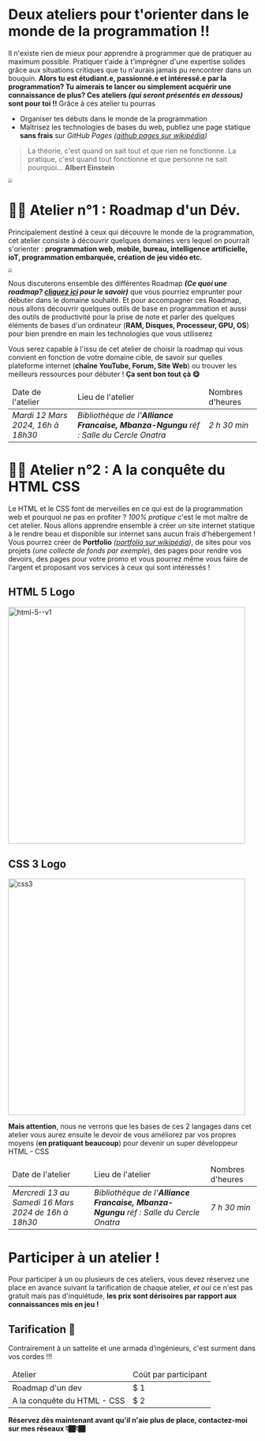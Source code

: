 # Deux ateliers pour t'orienter dans le monde de la programmation !!

Il n'existe rien de mieux pour apprendre à programmer que de pratiquer au maximum possible. Pratiquer t'aide à t’imprégner d'une expertise solides grâce aux situations critiques que tu n'aurais jamais pu rencontrer dans un bouquin. __Alors tu est étudiant.e, passionné.e et intéressé.e par la programmation? Tu aimerais te lancer ou simplement acquérir une connaissance de plus? Ces ateliers _(qui seront présentés en dessous)_ sont pour toi !!__  Grâce à ces atelier tu pourras

* Organiser tes débuts dans le monde de la programmation
* Maîtrisez les technologies de bases du web, publiez une page statique **sans frais** sur _GitHub Pages ([github pages sur wikipédia](https://fr.wikipedia.org/wiki/GitHub))_ 

> La théorie, c'est quand on sait tout et que rien ne fonctionne. La pratique, c'est quand tout fonctionne et que personne ne sait pourquoi... __Albert Einstein__
>

<img src="https://gaetan26.github.io/blogdupassionne/medias/uploaded/1703963089865.jpg" style="zoom:50%;" />

# 🧩📐 Atelier n°1 : Roadmap d'un Dév.

Principalement destiné à ceux qui découvre le monde de la programmation, cet atelier consiste à découvrir quelques domaines vers lequel on pourrait s'orienter : **programmation web, mobile, bureau, intelligence artificielle, ioT, programmation embarquée, création de jeu vidéo etc.**

<img src="https://unsplash.com/photos/ECGv8s2IPG0/download?ixid=M3wxMjA3fDB8MXxhbGx8fHx8fHx8fHwxNzA5OTI5NDM2fA&force=true&w=640" style="zoom:50%;" />

Nous discuterons ensemble des différentes Roadmap **_(Ce quoi une roadmap? [cliquez ici](https://fr.wikipedia.org/wiki/Roadmap) pour le savoir)_** que vous pourriez emprunter pour débuter dans le domaine souhaité. Et pour accompagner ces Roadmap, nous allons découvrir quelques outils de base en programmation et aussi des outils de productivité pour la prise de note et parler des quelques éléments de bases d'un ordinateur (__RAM, Disques, Processeur, GPU, OS__) pour bien prendre en main les technologies que vous utiliserez 

Vous serez capable à l'issu de cet atelier de choisir la roadmap qui vous convient en fonction de votre domaine cible, de savoir sur quelles plateforme internet (__chaîne YouTube, Forum, Site Web__) ou trouver les meilleurs ressources pour débuter ! __Ça sent bon tout çà 😋__

<table>
    <thead>
        <tr>
            <td>Date de l'atelier</td>
            <td>Lieu de l'atelier</td>
            <td>Nombres d'heures</td>
        </tr>
    </thead>
    <tbody>
        <tr>
            <td><em>Mardi 12 Mars 2024, 16h à 18h30</em></td>
            <td><em>Bibliothèque de l'<strong>Alliance Francaise, Mbanza-Ngungu</strong> réf : Salle du Cercle Onatra</em></td>
            <td><em>2 h 30 min</em></td>
        </tr>
    </tbody>
</table>




# 🧩📐 Atelier n°2 : A la conquête du HTML CSS

Le HTML et le CSS font de merveilles en ce qui est de la programmation web et pourquoi ne pas en profiter ? _100% pratique_ c'est le mot maître de cet atelier. Nous allons apprendre ensemble à créer un site internet statique à le rendre beau et disponible sur internet sans aucun frais d'hébergement ! Vous pourrez créer de __Portfolio__ _([portfolio sur wikipédia](https://fr.wikipedia.org/wiki/Portfolio))_, de sites pour vos projets (_une collecte de fonds par exemple_), des pages pour rendre vos devoirs, des pages pour votre promo et vous pourrez même vous faire de l'argent et proposant vos services à ceux qui sont intéressés ! 

## HTML 5 Logo
<img width="480" src="https://img.icons8.com/color/480/html-5--v1.png" alt="html-5--v1"/>

## CSS 3 Logo
<img width="480" src="https://img.icons8.com/color/480/css3.png" alt="css3"/>

**Mais attention**, nous ne verrons que les bases de ces 2 langages dans cet atelier vous aurez ensuite le devoir de vous améliorez par vos propres moyens (__en pratiquant beaucoup__) pour devenir un super développeur HTML - CSS 

<table>
    <thead>
        <tr>
            <td>Date de l'atelier</td>
            <td>Lieu de l'atelier</td>
            <td>Nombres d'heures</td>
        </tr>
    </thead>
    <tbody>
        <tr>
            <td><em>Mercredi 13 au Samedi 16 Mars 2024 de 16h à 18h30</em></td>
            <td><em>Bibliothèque de l'<strong>Alliance Francaise, Mbanza-Ngungu</strong> réf : Salle du Cercle Onatra</em></td>
            <td><em>7 h 30 min</em></td>
        </tr>
    </tbody>
</table>


# Participer à un atelier !

Pour participer à un ou plusieurs de ces ateliers, vous devez réservez une place en avance suivant la tarification de chaque atelier, _et oui_ ce n'est pas gratuit mais pas d'inquiétude, **les prix sont dérisoires par rapport aux connaissances mis en jeu !** 

## Tarification 💸

Contrairement à un sattelite et une armada d’ingénieurs, c'est surment dans vos cordes !!!

<table>
    <thead>
        <tr>
            <td>Atelier</td>
            <td>Coût par participant</td>
        </tr>
    </thead>
    <tbody>
        <tr>
            <td>Roadmap d'un dev</td>
            <td>$ 1</td>
        </tr>
        <tr>
            <td>A la conquête du HTML - CSS</td>
            <td>$ 2</td>
        </tr>
    </tbody>
</table>


**Réservez dès maintenant avant qu'il n'aie plus de place, contactez-moi sur mes réseaux 👇🏾👇🏾**
